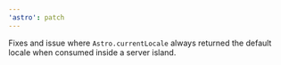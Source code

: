 ```yaml
---
'astro': patch
---
```


Fixes and issue where `Astro.currentLocale` always returned the default locale when consumed inside a server island.
